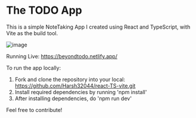 # The TODO App
This is a simple NoteTaking App I created using React and TypeScript, with Vite as the build tool.

![image](https://github.com/Harsh32044/react-TS-vite/assets/44403685/113d1577-38cf-47ba-bba8-490c2c33acac)


Running Live: https://beyondtodo.netlify.app/

To run the app locally:

1. Fork and clone the repository into your local: https://github.com/Harsh32044/react-TS-vite.git
2. Install required dependencies by running 'npm install'
3. After installing dependencies, do 'npm run dev'

Feel free to contribute!
